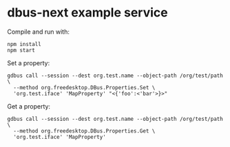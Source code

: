 # dbus-next example service

Compile and run with:

```
npm install
npm start
```

Set a property:

```
gdbus call --session --dest org.test.name --object-path /org/test/path \
  --method org.freedesktop.DBus.Properties.Set \
  'org.test.iface' 'MapProperty' "<{'foo':<'bar'>}>"
```

Get a property:

```
gdbus call --session --dest org.test.name --object-path /org/test/path \
  --method org.freedesktop.DBus.Properties.Get \
  'org.test.iface' 'MapProperty'
```
